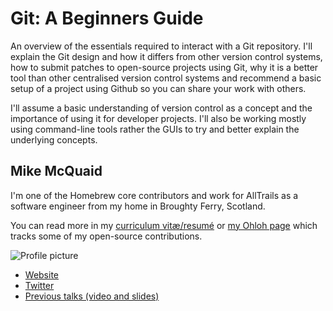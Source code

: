 # Git: A Beginners Guide

An overview of the essentials required to interact with a Git repository. I'll explain the Git design and how it differs from other version control systems, how to submit patches to open-source projects using Git, why it is a better tool than other centralised version control systems and recommend a basic setup of a project using Github so you can share your work with others.  

I'll assume a basic understanding of version control as a concept and the importance of using it for developer projects. I'll also be working mostly using command-line tools rather the GUIs to try and better explain the underlying concepts.  

## Mike McQuaid

I'm one of the Homebrew core contributors and work for AllTrails as a software engineer from my home in Broughty Ferry, Scotland.  

You can read more in my [curriculum vitæ/resumé](http://mikemcquaid.com/cv/) or [my Ohloh page](http://www.ohloh.net/accounts/mikemcquaid) which tracks some of my open-source contributions.  

![Profile picture](https://raw.github.com/rubyaustralia/rubyconfau-2013-cfp/master/homebrew-a-howto/profile_picture.jpg)

- [Website](http://mikemcquaid.com)
- [Twitter](https://twitter.com/MikeMcQuaid)
- [Previous talks (video and slides)](http://mikemcquaid.com/talks/)
